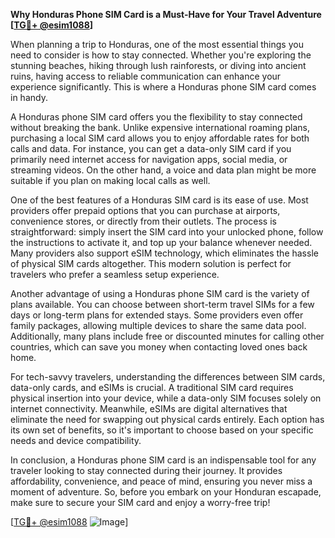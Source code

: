 **Why Honduras Phone SIM Card is a Must-Have for Your Travel Adventure [[TG💪+ @esim1088](https://t.me/s/esim1088)]**

When planning a trip to Honduras, one of the most essential things you need to consider is how to stay connected. Whether you're exploring the stunning beaches, hiking through lush rainforests, or diving into ancient ruins, having access to reliable communication can enhance your experience significantly. This is where a Honduras phone SIM card comes in handy.

A Honduras phone SIM card offers you the flexibility to stay connected without breaking the bank. Unlike expensive international roaming plans, purchasing a local SIM card allows you to enjoy affordable rates for both calls and data. For instance, you can get a data-only SIM card if you primarily need internet access for navigation apps, social media, or streaming videos. On the other hand, a voice and data plan might be more suitable if you plan on making local calls as well.

One of the best features of a Honduras SIM card is its ease of use. Most providers offer prepaid options that you can purchase at airports, convenience stores, or directly from their outlets. The process is straightforward: simply insert the SIM card into your unlocked phone, follow the instructions to activate it, and top up your balance whenever needed. Many providers also support eSIM technology, which eliminates the hassle of physical SIM cards altogether. This modern solution is perfect for travelers who prefer a seamless setup experience.

Another advantage of using a Honduras phone SIM card is the variety of plans available. You can choose between short-term travel SIMs for a few days or long-term plans for extended stays. Some providers even offer family packages, allowing multiple devices to share the same data pool. Additionally, many plans include free or discounted minutes for calling other countries, which can save you money when contacting loved ones back home.

For tech-savvy travelers, understanding the differences between SIM cards, data-only cards, and eSIMs is crucial. A traditional SIM card requires physical insertion into your device, while a data-only SIM focuses solely on internet connectivity. Meanwhile, eSIMs are digital alternatives that eliminate the need for swapping out physical cards entirely. Each option has its own set of benefits, so it's important to choose based on your specific needs and device compatibility.

In conclusion, a Honduras phone SIM card is an indispensable tool for any traveler looking to stay connected during their journey. It provides affordability, convenience, and peace of mind, ensuring you never miss a moment of adventure. So, before you embark on your Honduran escapade, make sure to secure your SIM card and enjoy a worry-free trip! 

[[TG💪+ @esim1088](https://t.me/s/esim1088) ![Image](https://i.postimg.cc/Y0z9fWf4/image.png)]
